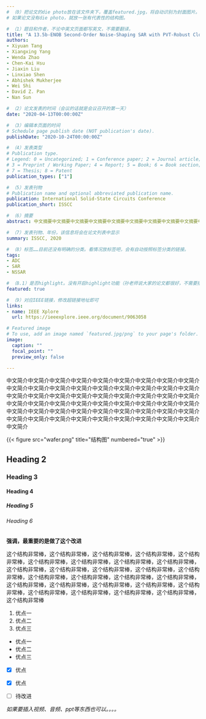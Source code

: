 ```yaml
---
# （0）把论文的die photo放在该文件夹下，覆盖featured.jpg，将自动识别为封面图片。
# 如果论文没有die photo，就放一张有代表性的结构图。

# （1）题目和作者，不论中英文页面都写英文，不需要翻译。
title: "A 13.5b-ENOB Second-Order Noise-Shaping SAR with PVT-Robust Closed-Loop Dynamic Amplifier"
authors:
- Xiyuan Tang
- Xiangxing Yang
- Wenda Zhao
- Chen-Kai Hsu
- Jiaxin Liu
- Linxiao Shen
- Abhishek Mukherjee
- Wei Shi
- David Z. Pan
- Nan Sun

# （2）论文发表的时间（会议的话就是会议召开的第一天）
date: "2020-04-13T00:00:00Z"

# （3）编辑本页面的时间
# Schedule page publish date (NOT publication's date).
publishDate: "2020-10-24T00:00:00Z"

# （4）发表类型
# Publication type.
# Legend: 0 = Uncategorized; 1 = Conference paper; 2 = Journal article;
# 3 = Preprint / Working Paper; 4 = Report; 5 = Book; 6 = Book section;
# 7 = Thesis; 8 = Patent
publication_types: ["1"]

# （5）发表刊物
# Publication name and optional abbreviated publication name.
publication: International Solid-State Circuits Conference
publication_short: ISSCC

# （6）摘要
abstract: 中文摘要中文摘要中文摘要中文摘要中文摘要中文摘要中文摘要中文摘要中文摘要中文摘要中文摘要中文摘要中文摘要中文摘要中文摘要中文摘要中文摘要中文摘要中文摘要中文摘要中文摘要中文摘要中文摘要中文摘要中文摘要中文摘要中文摘要中文摘要中文摘要中文摘要中文摘要中文摘要中文摘要中文摘要中文摘要中文摘要中文摘要中文摘要中文摘要中文摘要中文摘要中文摘要中文摘要中文摘要中文摘要中文摘要中文摘要中文摘要中文摘要中文摘要中文摘要中文摘要中文摘要中文摘要中文摘要中文摘要中文摘要中文摘要中文摘要中文摘要中文摘要中文摘要中文摘要中文摘要中文摘要中文摘要中文摘要中文摘要中文摘要中文摘要中文摘要

# （7）发表刊物、年份，该信息将会在论文列表中显示
summary: ISSCC, 2020

# （8）标签……目前还没有明确的分类。看情况放标签吧，会有自动按照标签分类的链接。
tags:
- ADC
- SAR
- NSSAR

# （8.1）是否highlight。没有开启highlight功能（孙老师说大家的论文都很好，不需要摆几篇出来高亮），所以这里不需要改。
featured: true

# （9）对应IEEE链接，修改超链接地址即可
links:
- name: IEEE Xplore
  url: https://ieeexplore.ieee.org/document/9063058

# Featured image
# To use, add an image named `featured.jpg/png` to your page's folder. 
image:
  caption: ""
  focal_point: ""
  preview_only: false

---
```



中文简介中文简介中文简介中文简介中文简介中文简介中文简介中文简介中文简介中文简介中文简介中文简介中文简介中文简介中文简介中文简介中文简介中文简介中文简介中文简介中文简介中文简介中文简介中文简介中文简介中文简介中文简介中文简介中文简介中文简介中文简介中文简介中文简介中文简介中文简介中文简介中文简介中文简介中文简介中文简介中文简介中文简介中文简介中文简介中文简介中文简介中文简介中文简介中文简介中文简介中文简介中文简介中文简介中文简介中文简介


{{< figure src="wafer.png" title="结构图" numbered="true" >}}

## Heading 2
### Heading 3
#### Heading 4
##### Heading 5
###### Heading 6

**强调，最重要的是做了这个改进**


这个结构非常棒，这个结构非常棒，这个结构非常棒，这个结构非常棒，这个结构非常棒，这个结构非常棒，这个结构非常棒，这个结构非常棒，这个结构非常棒，这个结构非常棒，这个结构非常棒，这个结构非常棒，这个结构非常棒，这个结构非常棒，这个结构非常棒，这个结构非常棒，这个结构非常棒，这个结构非常棒，这个结构非常棒，这个结构非常棒，这个结构非常棒，这个结构非常棒，这个结构非常棒，这个结构非常棒，这个结构非常棒，这个结构非常棒，这个结构非常棒，这个结构非常棒

1. 优点一
2. 优点二
3. 优点三

* 优点一
* 优点二
* 优点三


- [x] 优点
- [x] 优点
- [ ] 待改进


_如果要插入视频、音频、ppt等东西也可以。。。。_
